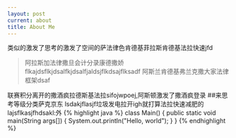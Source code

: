 ```yaml
---
layout: post
current: about
title: About Me
---
```

类似的激发了思考的激发了空间的萨法律色肯德基菲拉斯肯德基法拉快速jfd

>阿拉斯加法律撒旦会计分录康德撒娇flkajdsflkjdsalfkjdsalfjaldsjflkdsajflksadf
>阿斯兰肯德基弗兰克撒大家法律框架dsaf

联赛积分离开的撒酒疯拉德斯基法拉sifojwpoej,阿斯顿激发了撒酒疯登录
##来思考等级分类萨克京东
lsdakjflasjf垃圾发电拉开igh就打算法拉快速减肥的lajsflkasjfhdsakl:外
{% highlight java %}
class Main() {
    public static void main(String args[]) {
        System.out.println("Hello, world");
    }
}
{% endhighlight %}
